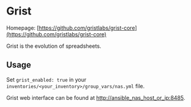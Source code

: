 # Grist

Homepage: [https://github.com/gristlabs/grist-core](https://github.com/gristlabs/grist-core)

Grist is the evolution of spreadsheets.

## Usage

Set `grist_enabled: true` in your `inventories/<your_inventory>/group_vars/nas.yml` file.

Grist web interface can be found at [http://ansible_nas_host_or_ip:8485](http://ansible_nas_host_or_ip:8485).
